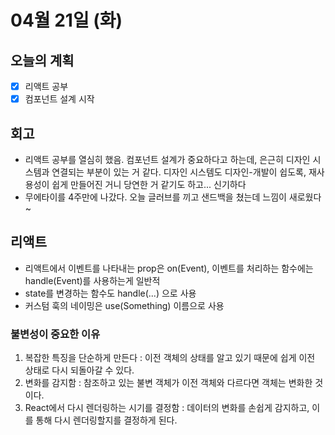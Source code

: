 # 04월 21일 \(화\)

## 오늘의 계획

* [x] 리액트 공부
* [x] 컴포넌트 설계 시작

## 회고

* 리액트 공부를 열심히 했음. 컴포넌트 설계가 중요하다고 하는데, 은근히 디자인 시스템과 연결되는 부분이 있는 거 같다. 디자인 시스템도 디자인-개발이 쉽도록, 재사용성이 쉽게 만들어진 거니 당연한 거 같기도 하고... 신기하다
* 무에타이를 4주만에 나갔다. 오늘 글러브를 끼고 샌드백을 쳤는데 느낌이 새로웠다~

## 리액트

* 리액트에서 이벤트를 나타내는 prop은 on\(Event\), 이벤트를 처리하는 함수에는 handle\(Event\)를 사용하는게 일반적
* state를 변경하는 함수도 handle\(...\) 으로 사용
* 커스텀 훅의 네이밍은 use\(Something\) 이름으로 사용

### 불변성이 중요한 이유

1. 복잡한 특징을 단순하게 만든다 : 이전 객체의 상태를 알고 있기 때문에 쉽게 이전 상태로 다시 되돌아갈 수 있다.
2. 변화를 감지함 : 참조하고 있는 불변 객체가 이전 객체와 다르다면 객체는 변화한 것이다.
3. React에서 다시 렌더링하는 시기를 결정함 : 데이터의 변화를 손쉽게 감지하고, 이를 통해 다시 렌더링할지를 결정하게 된다.

